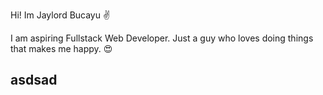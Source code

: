 Hi! Im Jaylord Bucayu :v:

I am aspiring Fullstack Web Developer. 
Just a guy who loves doing things that makes me happy. :heart_eyes:


<h2>asdsad</h2>


